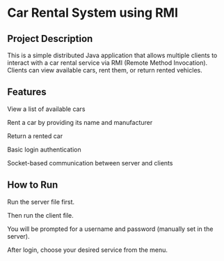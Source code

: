 # Car Rental System using RMI
## Project Description
This is a simple distributed Java application that allows multiple clients to interact with a car rental service via RMI (Remote Method Invocation). Clients can view available cars, rent them, or return rented vehicles.

## Features
View a list of available cars

Rent a car by providing its name and manufacturer

Return a rented car

Basic login authentication

Socket-based communication between server and clients

## How to Run
Run the server file first.

Then run the client file.

You will be prompted for a username and password (manually set in the server).

After login, choose your desired service from the menu.
